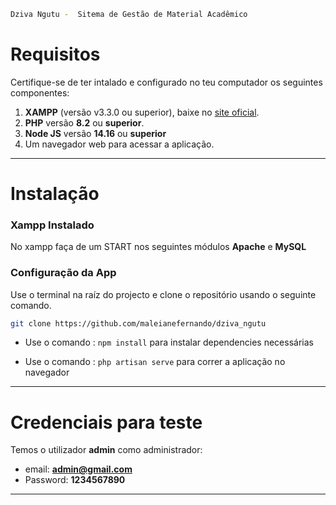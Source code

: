 ```bash 
Dziva Ngutu -  Sitema de Gestão de Material Acadêmico  
```



# Requisitos

Certifique-se de ter intalado e configurado no teu computador os seguintes componentes:

1. **XAMPP** (versão v3.3.0 ou superior), baixe no [site oficial](https://www.apachefriends.org/index.html).
2. **PHP** versão **8.2** ou **superior**.
3. **Node JS** versão **14.16** ou **superior**
4. Um navegador web para acessar a aplicação.

---

# Instalação

### Xampp Instalado
No xampp faça de um START nos seguintes módulos **Apache** e **MySQL** 

### Configuração da App

Use o terminal na raíz do projecto e clone o repositório usando o seguinte comando. 
```bash
git clone https://github.com/maleianefernando/dziva_ngutu
```
- Use o comando : <code>npm install</code> para instalar dependencies necessárias

- Use o comando : <code>php artisan serve</code> para correr a aplicação no navegador

---

# Credenciais para teste 
Temos o utilizador **admin** como administrador:
- email: **admin@gmail.com**
- Password: **1234567890**

---
